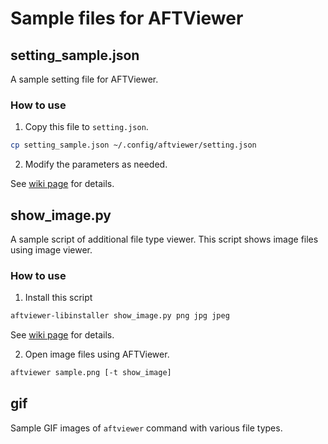 # Sample files for AFTViewer

## setting_sample.json

A sample setting file for AFTViewer.

### How to use

1. Copy this file to `setting.json`.
```sh
cp setting_sample.json ~/.config/aftviewer/setting.json
```
2. Modify the parameters as needed.

See [wiki page](https://github.com/MeF0504/aftviewer/wiki/Customization) for details.

## show_image.py

A sample script of additional file type viewer.
This script shows image files using image viewer.

### How to use
1. Install this script
```sh
aftviewer-libinstaller show_image.py png jpg jpeg
```
See [wiki page](https://github.com/MeF0504/aftviewer/wiki/Extension) for details.

2. Open image files using AFTViewer.
```sh
aftviewer sample.png [-t show_image]
```

## gif

Sample GIF images of `aftviewer` command with various file types.
